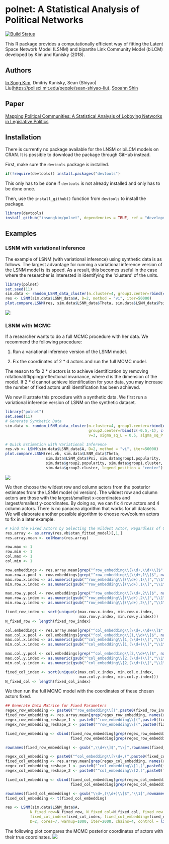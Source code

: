 # polnet:  A Statistical Analysis of Political Networks
[![Build Status](https://travis-ci.org/insongkim/polnet.svg?branch=master)](https://travis-ci.org/insongkim/polnet)

This R package provides a computationally efficient way of fitting
the Latent Space Network Model (LSNM) and bipartite Link Community Model (biLCM) developed by Kim and Kunisky (2018).

## Authors
[In Song Kim](http://web.mit.edu/insong/www/), Dmitriy Kunisky, Sean (Shiyao) Liu(https://polisci.mit.edu/people/sean-shiyao-liu), [Sooahn Shin](http://sooahnshin.com/)

## Paper
[Mapping Political Communities: A Statistical Analysis of Lobbying Networks in Legislative Politics](http://web.mit.edu/insong/www/pdf/network.pdf)

## Installation

There is currently no package available for the LNSM or biLCM models on CRAN. It is possible to download the package through GitHub instead.

First, make sure the `devtools` package is installed.
``` r
if(!require(devtools)) install.packages("devtools")
```
This only has to be done if `devtools` is not already installed and only has to be done once.

Then, use the `install_github()` function from `devtools` to install the package.

``` r
library(devtools)
install_github("insongkim/polnet", dependencies = TRUE, ref = "development")
```

## Examples

### LSNM with variational inference

The example of LSNM (with variational inference) using synthetic data is as follows. The largest advantage for running a variational inference version of the LSNM model is its speed. As a result, this becomes useful in the case where the researcher is interested in identifying the 'clusters' of the units.

``` r
library(polnet)
set.seed(11)
sim.data <- random_LSNM_data_cluster(n.cluster=4, group1.center=rbind(c(-0.5,-1), c(-1, 0.3), c(0.4, 1), c(0.2, -0.2))*5, group2.center=rbind(c(-0.5,-1), c(-1, 0.3), c(0.4, 1), c(0.2, -0.2))*5, v=3, sigma_sq_L = 0.5, sigma_sq_P = 0.7, tau=c(0.5, 0.8))
res <- LSNM(sim.data$LSNM_data$A, D=2, method = "vi", iter=50000)
plot.compare.LSNM(res, sim.data$LSNM_data$Theta, sim.data$LSNM_data$Psi, sim.data$group1.popularity, sim.data$group2.popularity, sim.data$group1.cluster, sim.data$group2.cluster, legend_position = "center")
```
![](http://sooahnshin.com/lsnm_short_ex.png)

### LSNM with MCMC

If a researcher wants to do a full MCMC procedure with her data. We recommend the following procedure:

1. Run a variational inference version of the LSNM model. 

2. Fix the coordinates of 2 * d actors and run the full MCMC model.

The reason to fix 2 * d actors is to achieve identification by removing rotational/flipping/reflectional invariance, where d is the dimension of the model. If 2 * d cannot achieve identification for your data, you may increase the number of fixed actors until identification has been achieved.

We now illustrate this procedure with a synthetic data. We first run a variational inference version of LSNM on the synthetic dataset.

```r
library("polnet")
set.seed(11)
# Generate Synthetic Data
sim.data <- random_LSNM_data_cluster(n.cluster=4, group1.center=rbind(c(-0.5,-1), c(-1, 0.3), c(0.4, 1), c(0.2, -0.2))*5, 
                                     group2.center=rbind(c(-0.5,-1), c(-1, 0.3), c(0.4, 1), c(0.2, -0.2))*5, 
                                     v=3, sigma_sq_L = 0.5, sigma_sq_P = 0.7, tau=c(0.5, 0.8))

# Quick Estimation with Variational Inference 
res.vb <- LSNM(sim.data$LSNM_data$A, D=2, method = "vi", iter=50000)
plot.compare.LSNM(res.vb, sim.data$LSNM_data$Theta, 
                  sim.data$LSNM_data$Psi, sim.data$group1.popularity, 
                  sim.data$group2.popularity, sim.data$group1.cluster, 
                  sim.data$group2.cluster, legend_position = "center")
```
![](https://ssliu.weebly.com/uploads/1/9/4/4/19447145/vb-true_orig.png)

We then choose the wildest row and column actors from the posterior estimates from the LSNM model (vi version). The wildest row and column actors are those with the largest/smallest x-coordinates and largest/smallest y-coordinates. By doing so, we can fix 4 row actors and 4 column actors. There is no panacea algorithm that works for all datasets. We will elaborate another possible algorithm to choose row/column actors to fix in a later example.

```r
# Find the Fixed Actors by Selecting the Wildest Actor, Regardless of Octants
res.array <- as.array(res.vb$stan_fitted_model)[,1,]
res.array.mean <- colMeans(res.array)

row.max <- 1
row.min <- 1
col.max <- 1
col.min <- 1

row.embeddings <- res.array.mean[grep("^row_embedding\\[\\d+,\\d+\\]$", names(res.array.mean))]
max.row.x.pool <- row.embeddings[grep("^row_embedding\\[\\d+,1\\]$", names(row.embeddings))]
max.row.x.index <- as.numeric(gsub("^row_embedding\\[(\\d+),1\\]","\\1",names(max.row.x.pool[order(max.row.x.pool,decreasing=T)[1:row.max]])))
min.row.x.index <- as.numeric(gsub("^row_embedding\\[(\\d+),1\\]","\\1",names(max.row.x.pool[order(max.row.x.pool,decreasing=F)[1:row.max]])))

max.row.y.pool <- row.embeddings[grep("^row_embedding\\[\\d+,2\\]$", names(row.embeddings))]
max.row.y.index <- as.numeric(gsub("^row_embedding\\[(\\d+),2\\]","\\1",names(max.row.y.pool[order(max.row.y.pool,decreasing=T)[1:row.max]])))
min.row.y.index <- as.numeric(gsub("^row_embedding\\[(\\d+),2\\]","\\1",names(max.row.y.pool[order(max.row.y.pool,decreasing=F)[1:row.max]])))

fixed_row_index <- sort(unique(c(max.row.x.index, min.row.x.index,
                                 max.row.y.index, min.row.y.index)))
N_fixed_row <- length(fixed_row_index)

col.embeddings <- res.array.mean[grep("^col_embedding\\[\\d+,\\d+\\]$", names(res.array.mean))]
max.col.x.pool <- col.embeddings[grep("^col_embedding\\[1,\\d+\\]$", names(col.embeddings))]
max.col.x.index <- as.numeric(gsub("^col_embedding\\[1,(\\d+)\\]","\\1",names(max.col.x.pool[order(max.col.x.pool,decreasing=T)[1:col.max]])))
min.col.x.index <- as.numeric(gsub("^col_embedding\\[1,(\\d+)\\]","\\1",names(max.col.x.pool[order(max.col.x.pool,decreasing=F)[1:col.max]])))

max.col.y.pool <- col.embeddings[grep("^col_embedding\\[2,\\d+\\]$", names(col.embeddings))]
max.col.y.index <- as.numeric(gsub("^col_embedding\\[2,(\\d+)\\]","\\1",names(max.col.y.pool[order(max.col.y.pool,decreasing=T)[1:col.max]])))
min.col.y.index <- as.numeric(gsub("^col_embedding\\[2,(\\d+)\\]","\\1",names(max.col.y.pool[order(max.col.y.pool,decreasing=F)[1:col.max]])))

fixed_col_index <- sort(unique(c(max.col.x.index, min.col.x.index,
                                 max.col.y.index, min.col.y.index)))
N_fixed_col <- length(fixed_col_index)
```

We then run the full MCMC model with the coordinates of these chosen actors fixed. 

```r
## Generate Data Matrice for Fixed Parameters
regex_row_embedding <- paste0("^row_embedding\\[(",paste0(fixed_row_index, collapse="|"),"),\\d+\\]$")
fixed_row_embedding <- res.array.mean[grep(regex_row_embedding, names(res.array.mean), perl = TRUE)]
regex_row_embedding_reshape_1 <- paste0("^row_embedding\\[(",paste0(fixed_row_index, collapse="|"),"),1\\]$")
regex_row_embedding_reshape_2 <- paste0("^row_embedding\\[(",paste0(fixed_row_index, collapse="|"),"),2\\]$")

fixed_row_embedding <- cbind(fixed_row_embedding[grep(regex_row_embedding_reshape_1, names(fixed_row_embedding))],
                             fixed_row_embedding[grep(regex_row_embedding_reshape_2, names(fixed_row_embedding))])

rownames(fixed_row_embedding) <- gsub(",\\d+\\]$","\\]",rownames(fixed_row_embedding))

regex_col_embedding <- paste0("^col_embedding\\[\\d+,(",paste0(fixed_col_index, collapse="|"),")\\]$")
fixed_col_embedding <- res.array.mean[grep(regex_col_embedding, names(res.array.mean), perl = TRUE)]
regex_col_embedding_reshape_1 <- paste0("^col_embedding\\[1,(",paste0(fixed_col_index, collapse="|"),")\\]$")
regex_col_embedding_reshape_2 <- paste0("^col_embedding\\[2,(",paste0(fixed_col_index, collapse="|"),")\\]$")

fixed_col_embedding <- cbind(fixed_col_embedding[grep(regex_col_embedding_reshape_1, names(fixed_col_embedding))],
                             fixed_col_embedding[grep(regex_col_embedding_reshape_2, names(fixed_col_embedding))])

rownames(fixed_col_embedding) <- gsub("\\d+,(\\d+)\\]$","\\1]",rownames(fixed_col_embedding))
fixed_col_embedding <- t(fixed_col_embedding)

res <- LSNM(sim.data$LSNM_data$A,
           N_fixed_row=N_fixed_row, N_fixed_col=N_fixed_col, fixed_row_index=fixed_row_index, fixed_row_embedding=fixed_row_embedding,
           fixed_col_index=fixed_col_index, fixed_col_embedding=fixed_col_embedding,
           D=2, cores=7, warmup=1000, iter=2000, chains=4, control = list(max_treedepth = 20), method="mcmc")
```

The following plot compares the MCMC posterior coordinates of actors with their true coordinates.
![](https://ssliu.weebly.com/uploads/1/9/4/4/19447145/mcmc-true_orig.png)
